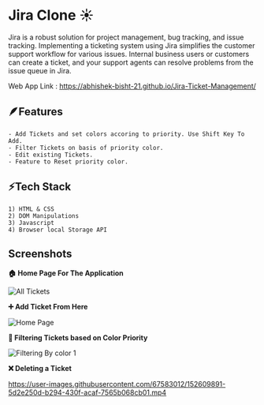 
# Jira Clone ☀️

Jira is a robust solution for project management, bug tracking, 
and issue tracking. Implementing a ticketing system using Jira 
simplifies the customer support workflow for various issues. 
Internal business users or customers can create a ticket, and
your support agents can resolve problems from the issue queue in Jira.
 
Web App Link : https://abhishek-bisht-21.github.io/Jira-Ticket-Management/ 


## 🪶Features

    - Add Tickets and set colors accoring to priority. Use Shift Key To Add.
    - Filter Tickets on basis of priority color.
    - Edit existing Tickets.
    - Feature to Reset priority color.


## ⚡Tech Stack

    1) HTML & CSS
    2) DOM Manipulations
    3) Javascript
    4) Browser local Storage API


    

## Screenshots

 **🏠 Home Page For The Application**
 
![All Tickets](https://user-images.githubusercontent.com/67583012/152609441-cdbdb9b2-ec78-44da-8dcb-005bb971e86a.png)


**➕ Add Ticket From Here**

![Home Page](https://user-images.githubusercontent.com/67583012/152609707-b9f45ee3-4de0-45cc-90fb-7e8c7e8bb81d.png)

**🔎 Filtering Tickets based on Color Priority**

![Filtering By color 1](https://user-images.githubusercontent.com/67583012/152609789-2759aec9-a0c9-4225-97fb-159d6cda9e1c.png)


**❌ Deleting a Ticket**

https://user-images.githubusercontent.com/67583012/152609891-5d2e250d-b294-430f-acaf-7565b068cb01.mp4





